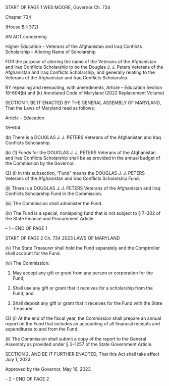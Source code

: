 START OF PAGE 1
WES MOORE, Governor Ch. 734

Chapter 734

(House Bill 372)

AN ACT concerning

Higher Education – Veterans of the Afghanistan and Iraq Conflicts Scholarship
– Altering Name of Scholarship

FOR the purpose of altering the name of the Veterans of the Afghanistan and Iraq Conflicts
Scholarship to be the Douglas J. J. Peters Veterans of the Afghanistan and Iraq
Conflicts Scholarship; and generally relating to the Veterans of the Afghanistan and
Iraq Conflicts Scholarship.

BY repealing and reenacting, with amendments,
Article – Education
Section 18–604(b) and (k)
Annotated Code of Maryland
(2022 Replacement Volume)

SECTION 1. BE IT ENACTED BY THE GENERAL ASSEMBLY OF MARYLAND,
That the Laws of Maryland read as follows:

Article – Education

18–604.

(b) There is a DOUGLAS J. J. PETERS Veterans of the Afghanistan and Iraq
Conflicts Scholarship.

(k) (1) Funds for the DOUGLAS J. J. PETERS Veterans of the Afghanistan
and Iraq Conflicts Scholarship shall be as provided in the annual budget of the Commission
by the Governor.

(2) (i) In this subsection, “Fund” means the DOUGLAS J. J. PETERS
Veterans of the Afghanistan and Iraq Conflicts Scholarship Fund.

(ii) There is a DOUGLAS J. J. PETERS Veterans of the Afghanistan
and Iraq Conflicts Scholarship Fund in the Commission.

(iii) The Commission shall administer the Fund.

(iv) The Fund is a special, nonlapsing fund that is not subject to §
7–302 of the State Finance and Procurement Article.

– 1 –
END OF PAGE 1

START OF PAGE 2
Ch. 734 2023 LAWS OF MARYLAND

(v) The State Treasurer shall hold the Fund separately and the
Comptroller shall account for the Fund.

(vi) The Commission:

1. May accept any gift or grant from any person or
corporation for the Fund;

2. Shall use any gift or grant that it receives for a scholarship
from the Fund; and

3. Shall deposit any gift or grant that it receives for the Fund
with the State Treasurer.

(3) (i) At the end of the fiscal year, the Commission shall prepare an
annual report on the Fund that includes an accounting of all financial receipts and
expenditures to and from the Fund.

(ii) The Commission shall submit a copy of the report to the General
Assembly as provided under § 2–1257 of the State Government Article.

SECTION 2. AND BE IT FURTHER ENACTED, That this Act shall take effect July
1, 2023.

Approved by the Governor, May 16, 2023.

– 2 –
END OF PAGE 2